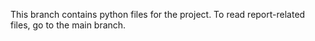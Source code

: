 This branch contains python files for the project. To read report-related files, go to the main branch.
